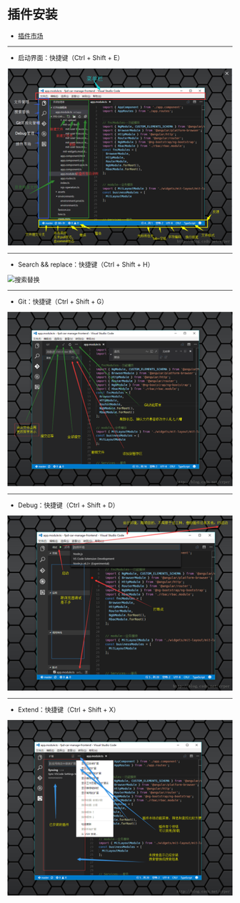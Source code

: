 # 插件安装

  - [插件市场](https://marketplace.visualstudio.com/VSCode)

  ------

  - 启动界面：快捷键（Ctrl + Shift + E）

  ![启动界面](./images/interface.png)

  ------

  - Search && replace：快捷键（Ctrl + Shift + H）

  ![搜索替换](./imags/search-replace.png)

  ------

  - Git：快捷键（Ctrl + Shift + G）

  ![Git](./images/git.png)

  ------

  - Debug：快捷键（Ctrl + Shift + D）

  ![Debug](./images/debug1.png)

  ------

  - Extend：快捷键（Ctrl + Shift + X）

  ![扩展](images/extends.png)
